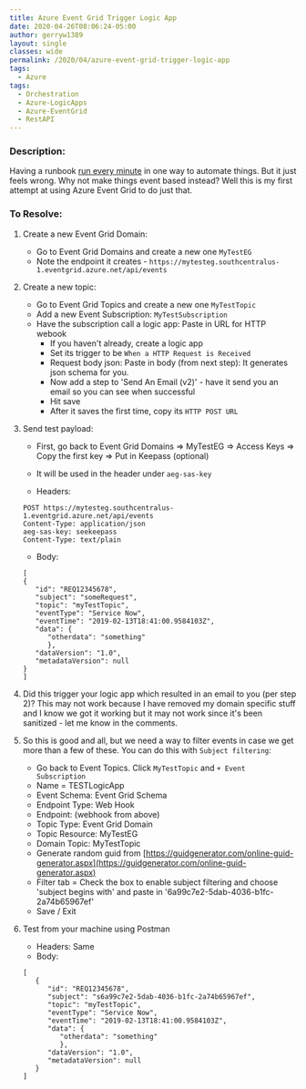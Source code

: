 ```yaml
---
title: Azure Event Grid Trigger Logic App
date: 2020-04-26T08:06:24-05:00
author: gerryw1389
layout: single
classes: wide
permalink: /2020/04/azure-event-grid-trigger-logic-app
tags:
  - Azure
tags:
  - Orchestration
  - Azure-LogicApps
  - Azure-EventGrid
  - RestAPI
---
```

<!--more-->

### Description:

Having a runbook [run every minute](https://automationadmin.com//2020/04/azure-function-app-run-every-minute) in one way to automate things. But it just feels wrong. Why not make things event based instead? Well this is my first attempt at using Azure Event Grid to do just that.

### To Resolve:

1. Create a new Event Grid Domain:
   - Go to Event Grid Domains and create a new one `MyTestEG`
   - Note the endpoint it creates - `https://mytesteg.southcentralus-1.eventgrid.azure.net/api/events`

2. Create a new topic:
   - Go to Event Grid Topics and create a new one `MyTestTopic`
   - Add a new Event Subscription: `MyTestSubscription`
   - Have the subscription call a logic app: Paste in URL for HTTP webook
     - If you haven't already, create a logic app
     - Set its trigger to be `When a HTTP Request is Received`
     - Request body json: Paste in body (from next step): It generates json schema for you.
     - Now add a step to 'Send An Email (v2)' - have it send you an email so you can see when successful
     - Hit save
     - After it saves the first time, copy its `HTTP POST URL`

3. Send test payload:

   - First, go back to Event Grid Domains => MyTestEG => Access Keys => Copy the first key => Put in Keepass (optional)
   - It will be used in the header under `aeg-sas-key`

   - Headers:

   ```escape
   POST https://mytesteg.southcentralus-1.eventgrid.azure.net/api/events
   Content-Type: application/json
   aeg-sas-key: seekeepass
   Content-Type: text/plain
   ```

   - Body:

   ```escape
   [
   {
      "id": "REQ12345678",
      "subject": "someRequest",
      "topic": "myTestTopic",
      "eventType": "Service Now",
      "eventTime": "2019-02-13T18:41:00.9584103Z",
      "data": {
         "otherdata": "something"
         },
      "dataVersion": "1.0",
      "metadataVersion": null
   }
   ]
   ```

4. Did this trigger your logic app which resulted in an email to you (per step 2)? This may not work because I have removed my domain specific stuff and I know we got it working but it may not work since it's been sanitized - let me know in the comments.

5. So this is good and all, but we need a way to filter events in case we get more than a few of these. You can do this with `Subject filtering`:

   - Go back to Event Topics. Click `MyTestTopic` and `+ Event Subscription`
   - Name = TESTLogicApp
   - Event Schema: Event Grid Schema
   - Endpoint Type: Web Hook
   - Endpoint: (webhook from above)
   - Topic Type: Event Grid Domain
   - Topic Resource: MyTestEG
   - Domain Topic: MyTestTopic
   - Generate random guid from [https://guidgenerator.com/online-guid-generator.aspx](https://guidgenerator.com/online-guid-generator.aspx)
   - Filter tab = Check the box to enable subject filtering and choose 'subject begins with' and paste in '6a99c7e2-5dab-4036-b1fc-2a74b65967ef'
   - Save / Exit

6. Test from your machine using Postman
   - Headers: Same
   - Body:

   ```escape
   [
      {
         "id": "REQ12345678",
         "subject": "s6a99c7e2-5dab-4036-b1fc-2a74b65967ef",
         "topic": "myTestTopic",
         "eventType": "Service Now",
         "eventTime": "2019-02-13T18:41:00.9584103Z",
         "data": {
            "otherdata": "something"
            },
         "dataVersion": "1.0",
         "metadataVersion": null
      }
   ]
   ```
